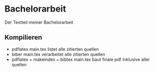# Bachelorarbeit

Der Textteil meiner Bachelorarbeit

## Kompilieren
- pdflatex main.tex listet alle zitierten quellen
- biber main.tex verarbeitet alle zitierten quellen
- pdflatex + makeindex + bibtex main.tex baut finale pdf inklusive aller quellen
